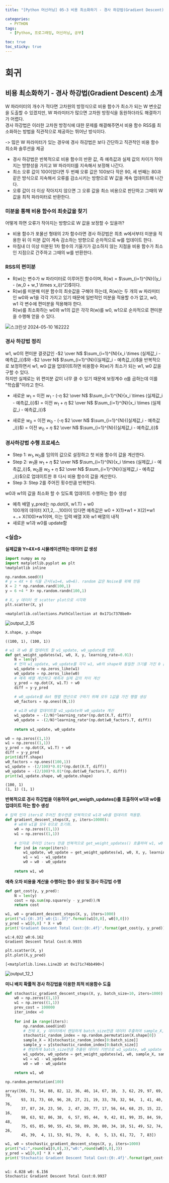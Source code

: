 ```yaml
---
title: "[Python 머신러닝] 05-3 비용 최소화하기 - 경사 하강법(Gradient Descent) 소개"

categories: 
  - PYTHON
tags:
  - [Python, 프로그래밍, 머신러닝, 공부]

toc: true
toc_sticky: true
---
```


# 회귀

## 비용 최소화하기 - 경사 하강법(Gradient Descent) 소개

W 파라미터의 개수가 적다면 고차원의 방정식으로 비용 함수가 최소가 되는 W 변숫값을 도출할 수 있겠지만, W 파라미터가 많으면 고차원 방정식을 동원하더라도 해결하기가 어렵다. <br> 경사 하강법은 이러한 고차원 방정식에 대한 문제를 해결해주면서 비용 함수 RSS를 최소화하는 방법을 직관적으로 제공하는 뛰어난 방식이다.

-> 많은 W 파라미터가 있는 경우에 경사 하강법은 보다 간단하고 직관적인 비용 함수 최소화 솔루션을 제공


- 경사 하강법은 반복적으로 비용 함수의 반환 값, 즉 예측값과 실제 값의 차이가 작아지는 방향성을 가지고 W 파라미터를 지속해서 보정해 나간다.
- 최소 오류 값이 100이었다면 두 번째 오류 값은 100보다 작은 90, 세 번째는 80과 같은 방식으로 지속해서 오류를 감소시키는 방향으로 W 값을 계속 업데이트해 나간다.
- 오류 값이 더 이상 작아지지 않으면 그 오류 값을 최소 비용으로 판단하고 그때의 W 값을 최적 파라미터로 반환한다.


### 미분을 통해 비용 함수의 최솟값을 찾기

어떻게 하면 오류가 작아지는 방향으로 W 값을 보정할 수 있을까?

- 비용 함수가 포물선 형태의 2차 함수라면 경사 하강법은 최초 w에서부터 미분을 적용한 뒤 이 미분 값이 계속 감소하는 방향으로 순차적으로 w를 업데이트 한다.
- 마침내 더 이상 미분된 1차 함수의 기울기가 감소하지 않는 지점을 비용 함수가 최소인 지점으로 간주하고 그때의 w를 반환한다.


### RSS의 편미분

- R(w)는 변수가 w 파라미터로 이루어진 함수이며, R(w) = $\sum_{i=1}^{N}{(y_i - (w_0 + w_1 \times x_i))^2}$이다.
- R(w)를 미분해 미분 함수의 최솟값을 구해야 하는데, R(w)는 두 개의 w 파라미터인 w0와 w1을 각각 가지고 있기 때문에 일반적인 미분을 적용할 수가 없고, w0, w1 각 변수에 편미분을 적용해야 한다. <br> R(w)를 최소화하는 w0와 w1의 값은 각각 R(w)를 w0, w1으로 순차적으로 편미분을 수행해 얻을 수 있다.


![스크린샷 2024-05-10 162222](https://github.com/gsh06169/gsh06169/assets/150469460/0f440eb6-dc2b-43a6-be17-157a71cded32)


### 경사 하강법 정리

w1, w0의 편미분 결괏값인 -$2 \over N$ $\sum_{i=1}^{N}{x_i \times (실제값_i - 예측값_i)}$와 -$2 \over N$ $\sum_{i=1}^{N}{(실제값_i - 예측값_i)}$을 반복적으로 보정하면서 w1, w0 값을 업데이트하면 비용함수 R(w)가 최소가 되는 w1, w0 값을 구할 수 있다. <br> 하지만 실제로는 위 편미분 값이 너무 클 수 있기 때문에 보정계수 $\eta$를 곱하는데 이를 "학습률"이라고 한다.

- 새로운 $w_1$ = 이전 $w_1$ - (-$\eta$ $2 \over N$ $\sum_{i=1}^{N}{x_i \times (실제값_i - 예측값_i)}$) = 이전 $w_1$ + $\eta$ $2 \over N$ $\sum_{i=1}^{N}{x_i \times (실제값_i - 예측값_i)}$


- 새로운 $w_0$ = 이전 $w_0$ - (-$\eta$ $2 \over N$ $\sum_{i=1}^{N}{(실제값_i - 예측값_i)}$) = 이전 $w_0$ + $\eta$ $2 \over N$ $\sum_{i=1}^{N}{(실제값_i - 예측값_i)}$


### 경사하강법 수행 프로세스

- Step 1: $w_1, w_0$를 임의의 값으로 설정하고 첫 비용 함수의 값을 계산한다.
- Step 2: $w_1$을 $w_1$ + $\eta$ $2 \over N$ $\sum_{i=1}^{N}{x_i \times (실제값_i - 예측값_i)}$, $w_0$을 $w_0$ + $\eta$ $2 \over N$ $\sum_{i=1}^{N}{(실제값_i - 예측값_i)}$으로 업데이트한 후 다시 비용 함수의 값을 계산한다.
- Step 3: Step 2를 주어진 횟수만큼 반복한다.




w0과 w1의 값을 최소화 할 수 있도록 업데이트 수행하는 함수 생성

* 예측 배열 y_pred는 np.dot(X, w1.T) + w0 <br> 100개의 데이터 X(1,2,...,100)이 있다면 예측값은 w0 + X(1)*w1 + X(2)*w1 +..+ X(100)*w1이며, 이는 입력 배열 X와 w1 배열의 내적
* 새로운 w1과 w0를 update함



### <실습>

**실제값을 Y=4X+6 시뮬레이션하는 데이터 값 생성**


```python
import numpy as np
import matplotlib.pyplot as plt
%matplotlib inline

np.random.seed(0)
# y = 4X + 6 식을 근사(w1=4, w0=6). random 값은 Noise를 위해 만듬
X = 2 * np.random.rand(100,1)
y = 6 +4 * X+ np.random.randn(100,1)

# X, y 데이터 셋 scatter plot으로 시각화
plt.scatter(X, y)
```




    <matplotlib.collections.PathCollection at 0x171c7378be0>




    
![output_2_15](https://github.com/gsh06169/gsh06169/assets/150469460/d52d4403-5486-433c-8f65-c22d8b5ef8cc)

    



```python
X.shape, y.shape
```




    ((100, 1), (100, 1))





```python
# w1 과 w0 를 업데이트 할 w1_update, w0_update를 반환. 
def get_weight_updates(w1, w0, X, y, learning_rate=0.01):
    N = len(y)
    # 먼저 w1_update, w0_update를 각각 w1, w0의 shape와 동일한 크기를 가진 0 값으로 초기화
    w1_update = np.zeros_like(w1)
    w0_update = np.zeros_like(w0)
    # 예측 배열 계산하고 예측과 실제 값의 차이 계산
    y_pred = np.dot(X, w1.T) + w0
    diff = y-y_pred
         
    # w0_update를 dot 행렬 연산으로 구하기 위해 모두 1값을 가진 행렬 생성 
    w0_factors = np.ones((N,1))

    # w1과 w0을 업데이트할 w1_update와 w0_update 계산
    w1_update = -(2/N)*learning_rate*(np.dot(X.T, diff))
    w0_update = -(2/N)*learning_rate*(np.dot(w0_factors.T, diff))    
    
    return w1_update, w0_update
```


```python
w0 = np.zeros((1,1))
w1 = np.zeros((1,1))
y_pred = np.dot(X, w1.T) + w0
diff = y-y_pred
print(diff.shape)
w0_factors = np.ones((100,1))
w1_update = -(2/100)*0.01*(np.dot(X.T, diff))
w0_update = -(2/100)*0.01*(np.dot(w0_factors.T, diff))   
print(w1_update.shape, w0_update.shape)
```

    (100, 1)
    (1, 1) (1, 1)
    

**반복적으로 경사 하강법을 이용하여 get_weigth_updates()를 호출하여 w1과 w0를 업데이트 하는 함수 생성**


```python
# 입력 인자 iters로 주어진 횟수만큼 반복적으로 w1과 w0를 업데이트 적용함. 
def gradient_descent_steps(X, y, iters=10000):
    # w0와 w1을 모두 0으로 초기화. 
    w0 = np.zeros((1,1))
    w1 = np.zeros((1,1))
    
    # 인자로 주어진 iters 만큼 반복적으로 get_weight_updates() 호출하여 w1, w0 업데이트 수행. 
    for ind in range(iters):
        w1_update, w0_update = get_weight_updates(w1, w0, X, y, learning_rate=0.01)
        w1 = w1 - w1_update
        w0 = w0 - w0_update
              
    return w1, w0
```

**예측 오차 비용을 계산을 수행하는 함수 생성 및 경사 하강법 수행**


```python
def get_cost(y, y_pred):
    N = len(y) 
    cost = np.sum(np.square(y - y_pred))/N
    return cost

w1, w0 = gradient_descent_steps(X, y, iters=1000)
print("w1:{0:.3f} w0:{1:.3f}".format(w1[0,0], w0[0,0]))
y_pred = w1[0,0] * X + w0
print('Gradient Descent Total Cost:{0:.4f}'.format(get_cost(y, y_pred)))
```

    w1:4.022 w0:6.162
    Gradient Descent Total Cost:0.9935
    


```python
plt.scatter(X, y)
plt.plot(X,y_pred)
```




    [<matplotlib.lines.Line2D at 0x171c74bb490>]




    
![output_12_1](https://github.com/gsh06169/gsh06169/assets/150469460/8f754bb6-2aa1-41e6-b6eb-25f2d50b6891)



**미니 배치 확률적 경사 하강법을 이용한 최적 비용함수 도출**


```python
def stochastic_gradient_descent_steps(X, y, batch_size=10, iters=1000):
    w0 = np.zeros((1,1))
    w1 = np.zeros((1,1))
    prev_cost = 100000
    iter_index =0
    
    for ind in range(iters):
        np.random.seed(ind)
        # 전체 X, y 데이터에서 랜덤하게 batch_size만큼 데이터 추출하여 sample_X, sample_y로 저장
        stochastic_random_index = np.random.permutation(X.shape[0])
        sample_X = X[stochastic_random_index[0:batch_size]]
        sample_y = y[stochastic_random_index[0:batch_size]]
        # 랜덤하게 batch_size만큼 추출된 데이터 기반으로 w1_update, w0_update 계산 후 업데이트
        w1_update, w0_update = get_weight_updates(w1, w0, sample_X, sample_y, learning_rate=0.01)
        w1 = w1 - w1_update
        w0 = w0 - w0_update
    
    return w1, w0
```


```python
np.random.permutation(100)
```




    array([66, 71, 54, 88, 82, 12, 36, 46, 14, 67, 10,  3, 62, 29, 97, 69, 70,
           93, 31, 73, 60, 96, 28, 27, 21, 19, 33, 78, 32, 94,  1, 41, 40, 76,
           37, 87, 24, 23, 50,  2, 47, 20, 77, 17, 56, 64, 68, 25, 15, 22, 16,
           98, 63, 92, 86, 38,  6, 57, 95, 44,  9, 42, 81, 99, 35, 84, 59, 48,
           75, 65, 85, 90, 55, 43, 58, 89, 30, 80, 34, 18, 51, 49, 52, 74, 26,
           45, 39,  4, 11, 53, 91, 79,  8,  0,  5, 13, 61, 72,  7, 83])




```python
w1, w0 = stochastic_gradient_descent_steps(X, y, iters=1000)
print("w1:",round(w1[0,0],3),"w0:",round(w0[0,0],3))
y_pred = w1[0,0] * X + w0
print('Stochastic Gradient Descent Total Cost:{0:.4f}'.format(get_cost(y, y_pred)))
  
```

    w1: 4.028 w0: 6.156
    Stochastic Gradient Descent Total Cost:0.9937
    
